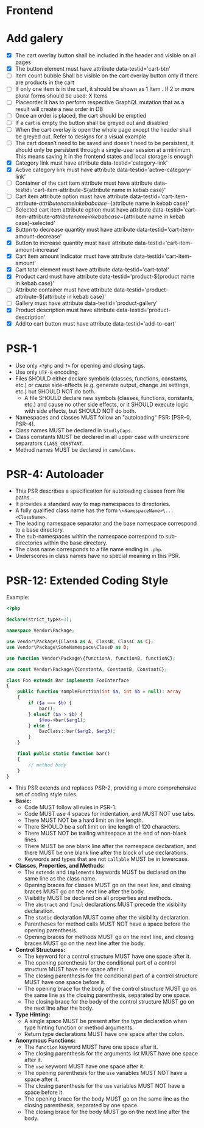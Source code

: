 # Frontend

# Add galery

* [x] The cart overlay button shall be included in the header and visible on all pages
* [x] The button element must have attribute data-testid='cart-btn'
* [ ] Item count bubble Shall be visible on the cart overlay button only if there are products in the cart
* [ ] If only one item is in the cart, it should be shown as 1 Item . If 2 or more plural forms should be used: X Items
* [ ] Placeorder It has to perform respective GraphQL mutation that as a result will create a new order in DB
* [ ] Once an order is placed, the cart should be emptied
* [ ] If a cart is empty the button shall be greyed out and disabled
* [ ] When the cart overlay is open the whole page except the header shall be greyed out. Refer to designs for a visual example
* [ ] The cart doesn’t need to be saved and doesn’t need to be persistent, it should only be persistent through a single-user session at a minimum. This means saving it in the frontend states and local storage is enough
* [x] Category link must have attribute data-testid='category-link'
* [x] Active category link must have attribute data-testid='active-category-link'
* [ ] Container of the cart item attribute must have attribute data-testid='cart-item-attribute-${attribute name in kebab case}'
* [ ] Cart item attribute option must have attribute data-testid='cart-item-attribute-${attribute name in kebab case}-${attribute name in kebab case}'
* [ ] Selected cart item attribute option must have attribute data-testid='cart-item-attribute-${attribute name in kebab case}-${attribute name in kebab case}-selected'
* [x] Button to decrease quantity must have attribute data-testid='cart-item-amount-decrease'
* [x] Button to increase quantity must have attribute data-testid='cart-item-amount-increase'
* [x] Cart item amount indicator must have attribute data-testid='cart-item-amount'
* [x] Cart total element must have attribute data-testid='cart-total'
* [x] Product card must have attribute data-testid='product-${product name in kebab case}'
* [ ] Attribute container must have attribute data-testid='product-attribute-${attribute in kebab case}'
* [ ] Gallery must have attribute data-testid='product-gallery'
* [x] Product description must have attribute data-testid='product-description'
* [x] Add to cart button must have attribute data-testid='add-to-cart'

# PSR-1

* Use only `<?php` and `?>` for opening and closing tags.
* Use only `UTF-8` encoding.
* Files SHOULD either declare symbols (classes, functions, constants, etc.) or cause side-effects (e.g. generate output, change .ini settings, etc.) but SHOULD NOT do both.
  * A file SHOULD declare new symbols (classes, functions, constants, etc.) and cause no other side effects, or it SHOULD execute logic with side effects, but SHOULD NOT do both.
* Namespaces and classes MUST follow an "autoloading" PSR: [PSR-0, PSR-4].
* Class names MUST be declared in `StudlyCaps`.
* Class constants MUST be declared in all upper case with underscore separators `CLASS_CONSTANT`.
* Method names MUST be declared in `camelCase`.

# PSR-4: Autoloader

* This PSR describes a specification for autoloading classes from file paths.
* It provides a standard way to map namespaces to directories.
* A fully qualified class name has the form `\<NamespaceName>\...<ClassName>`.
* The leading namespace separator and the base namespace correspond to a base directory.
* The sub-namespaces within the namespace correspond to sub-directories within the base directory.
* The class name corresponds to a file name ending in `.php`.
* Underscores in class names have no special meaning in this PSR.

# PSR-12: Extended Coding Style

Example:

```php
<?php

declare(strict_types=1);

namespace Vendor\Package;

use Vendor\Package\{ClassA as A, ClassB, ClassC as C};
use Vendor\Package\SomeNamespace\ClassD as D;

use function Vendor\Package\{functionA, functionB, functionC};

use const Vendor\Package\{ConstantA, ConstantB, ConstantC};

class Foo extends Bar implements FooInterface
{
    public function sampleFunction(int $a, int $b = null): array
    {
        if ($a === $b) {
            bar();
        } elseif ($a > $b) {
            $foo->bar($arg1);
        } else {
            BazClass::bar($arg2, $arg3);
        }
    }

    final public static function bar()
    {
        // method body
    }
}
```

* This PSR extends and replaces PSR-2, providing a more comprehensive set of coding style rules.
* **Basic:**
  * Code MUST follow all rules in PSR-1.
  * Code MUST use 4 spaces for indentation, and MUST NOT use tabs.
  * There MUST NOT be a hard limit on line length.
  * There SHOULD be a soft limit on line length of 120 characters.
  * There MUST NOT be trailing whitespace at the end of non-blank lines.
  * There MUST be one blank line after the namespace declaration, and there MUST be one blank line after the block of use declarations.
  * Keywords and types that are not `callable` MUST be in lowercase.
* **Classes, Properties, and Methods:**
  * The `extends` and `implements` keywords MUST be declared on the same line as the class name.
  * Opening braces for classes MUST go on the next line, and closing braces MUST go on the next line after the body.
  * Visibility MUST be declared on all properties and methods.
  * The `abstract` and `final` declarations MUST precede the visibility declaration.
  * The `static` declaration MUST come after the visibility declaration.
  * Parentheses for method calls MUST NOT have a space before the opening parenthesis.
  * Opening braces for methods MUST go on the next line, and closing braces MUST go on the next line after the body.
* **Control Structures:**
  * The keyword for a control structure MUST have one space after it.
  * The opening parenthesis for the conditional part of a control structure MUST have one space after it.
  * The closing parenthesis for the conditional part of a control structure MUST have one space before it.
  * The opening brace for the body of the control structure MUST go on the same line as the closing parenthesis, separated by one space.
  * The closing brace for the body of the control structure MUST go on the next line after the body.
* **Type Hinting:**
  * A single space MUST be present after the type declaration when type hinting function or method arguments.
  * Return type declarations MUST have one space after the colon.
* **Anonymous Functions:**
  * The `function` keyword MUST have one space after it.
  * The closing parenthesis for the arguments list MUST have one space after it.
  * The `use` keyword MUST have one space after it.
  * The opening parenthesis for the `use` variables MUST NOT have a space after it.
  * The closing parenthesis for the `use` variables MUST NOT have a space before it.
  * The opening brace for the body MUST go on the same line as the closing parenthesis, separated by one space.
  * The closing brace for the body MUST go on the next line after the body.
